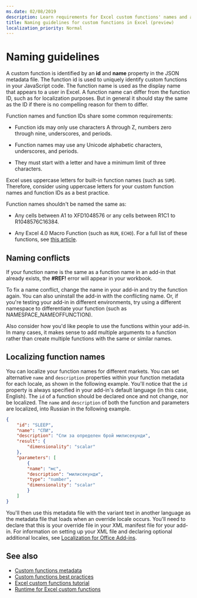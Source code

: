 ```yaml
---
ms.date: 02/08/2019
description: Learn requirements for Excel custom functions' names and avoid common naming pitfalls.
title: Naming guidelines for custom functions in Excel (preview)
localization_priority: Normal
---
```

# Naming guidelines

A custom function is identified by an **id** and **name** property in the JSON metadata file. The function id is used to uniquely identify custom functions in your JavaScript code. The function name is used as the display name that appears to a user in Excel. A function name can differ from the function ID, such as for localization purposes. But in general it should stay the same as the ID if there is no compelling reason for them to differ.

Function names and function IDs share some common requirements:

- Function ids may only use characters A through Z, numbers zero through nine, underscores, and periods.

- Function names may use any Unicode alphabetic characters, underscores, and periods.

- They must start with a letter and have a minimum limit of three characters.

Excel uses uppercase letters for built-in function names (such as `SUM`). Therefore, consider using uppercase letters for your custom function names and function IDs as a best practice.

Function names shouldn't be named the same as:

- Any cells between A1 to XFD1048576 or any cells between R1C1 to R1048576C16384.

- Any Excel 4.0 Macro Function (such as `RUN`, `ECHO`).  For a full list of these functions, see [this article](https://www.microsoft.com/en-us/download/details.aspx?id=1465).

## Naming conflicts

If your function name is the same as a function name in an add-in that already exists, the **#REF!** error will appear in your workbook.

To fix a name conflict, change the name in your add-in and try the function again. You can also uninstall the add-in with the conflicting name. Or, if you're testing your add-in in different environments, try using a different namespace to differentiate your function (such as NAMESPACE_NAMEOFFUNCTION).

Also consider how you'd like people to use the functions within your add-in. In many cases, it makes sense to add multiple arguments to a function rather than create multiple functions with the same or similar names.

## Localizing function names

You can localize your function names for different markets. You can set alternative `name` and `description` properties within your function metadata for each locale, as shown in the following example. You'll notice that the `id` property is always specified in your add-in's default language (in this case, English). The `id` of a function should be declared once and not change, nor be localized. The `name` and `description` of both the function and parameters are localized, into Russian in the following example.

```JSON
{
    "id": "SLEEP",
    "name": "СПИ",
    "description": "Спи за определен брой милисекунди",
    "result": {
        "dimensionality": "scalar"
    },
    "parameters": [
        {
        "name": "мс",
        "description": "милисекунди",
        "type": "number",
        "dimensionality": "scalar"
        }
    ]
}
```

You'll then use this metadata file with the variant text in another language as the metadata file that loads when an override locale occurs. You'll need to declare that this is your override file in your XML manifest file for your add-in. For information on setting up your XML file and declaring optional additional locales, see [Localization for Office Add-ins](https://docs.microsoft.com/en-us/office/dev/add-ins/develop/localization).

## See also

* [Custom functions metadata](custom-functions-json.md)
* [Custom functions best practices](custom-functions-best-practices.md)
* [Excel custom functions tutorial](../tutorials/excel-tutorial-create-custom-functions.md)
* [Runtime for Excel custom functions](custom-functions-runtime.md)
